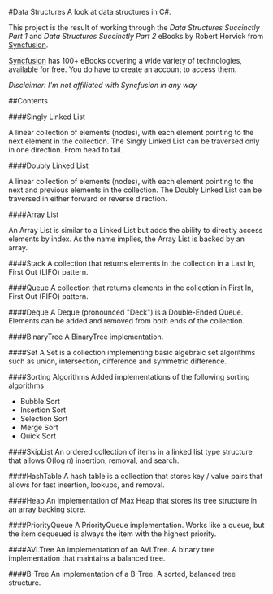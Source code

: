 #Data Structures
A look at data structures in C#.

This project is the result of working through the *Data Structures Succinctly Part 1* and *Data Structures Succinctly Part 2* eBooks by Robert Horvick from [Syncfusion](https://www.syncfusion.com).

[Syncfusion](https://www.syncfusion.com) has 100+ eBooks covering a wide variety of technologies, available for free.  You do have to create an account to access them.

*Disclaimer: I'm not affiliated with Syncfusion in any way*

##Contents

####Singly Linked List

A linear collection of elements (nodes), with each element pointing to the next element in the collection.  The Singly Linked List can be traversed only in one direction.  From head to tail.

####Doubly Linked List

A linear collection of elements (nodes), with each element pointing to the next and previous elements in the collection.  The Doubly Linked List can be traversed in either forward or reverse direction.

####Array List

An Array List is similar to a Linked List but adds the ability to directly access elements by index.  As the name implies, the Array List is backed by an array.

####Stack
A collection that returns elements in the collection in a Last In, First Out (LIFO) pattern.

####Queue
A collection that returns elements in the collection in First In, First Out (FIFO) pattern.

####Deque
A Deque (pronounced "Deck") is a Double-Ended Queue.  Elements can be added and removed from both ends of the collection.

####BinaryTree
A BinaryTree implementation.

####Set
A Set is a collection implementing basic algebraic set algorithms such as union, intersection, difference and symmetric difference.

####Sorting Algorithms
Added implementations of the following sorting algorithms

- Bubble Sort
- Insertion Sort
- Selection Sort
- Merge Sort
- Quick Sort

####SkipList
An ordered collection of items in a linked list type structure that allows O(log *n*) insertion, removal, and search.

####HashTable
A hash table is a collection that stores key / value pairs that allows for fast insertion, lookups, and removal.

####Heap
An implementation of Max Heap that stores its tree structure in an array backing store.

####PriorityQueue
A PriorityQueue implementation.  Works like a queue, but the item dequeued is always the item with the highest priority.

####AVLTree
An implementation of an AVLTree.  A binary tree implementation that maintains a balanced tree.

####B-Tree
An implementation of a B-Tree.  A sorted, balanced tree structure.
